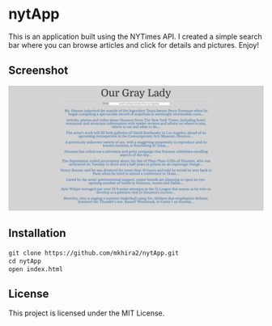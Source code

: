 # nytApp

This is an application built using the NYTimes API. I created a simple search bar
where you can browse articles and click for details and pictures. Enjoy!


## Screenshot
![NYT App](/images/nytapp.png)

## Installation

```
git clone https://github.com/mkhira2/nytApp.git
cd nytApp
open index.html
```

## License

This project is licensed under the MIT License.
